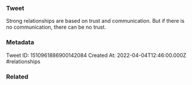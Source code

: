 ### Tweet
Strong relationships are based on trust and communication. But if there is no communication, there can be no trust.

### Metadata
Tweet ID: 1510961886900142084
Created At: 2022-04-04T12:46:00.000Z
#relationships 

### Related

